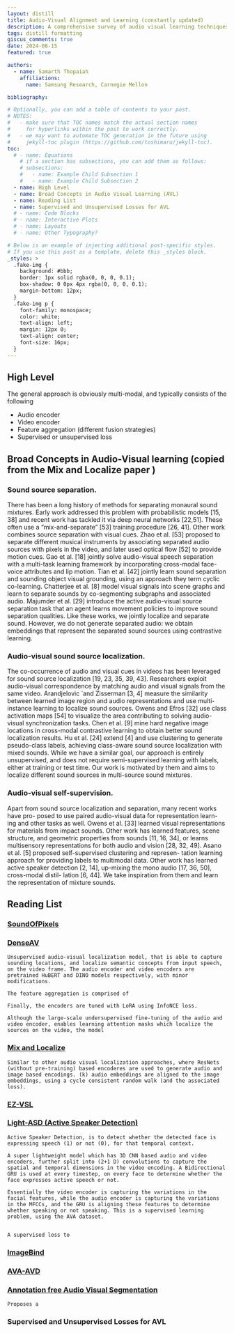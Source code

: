 ```yaml
---
layout: distill
title: Audio-Visual Alignment and Learning (constantly updated)
description: A comprehensive survey of audio visual learning techniques 
tags: distill formatting
giscus_comments: true
date: 2024-08-15
featured: true

authors:
  - name: Samarth Thopaiah
    affiliations:
      name: Samsung Research, Carnegie Mellon

bibliography: 

# Optionally, you can add a table of contents to your post.
# NOTES:
#   - make sure that TOC names match the actual section names
#     for hyperlinks within the post to work correctly.
#   - we may want to automate TOC generation in the future using
#     jekyll-toc plugin (https://github.com/toshimaru/jekyll-toc).
toc:
  # - name: Equations
    # if a section has subsections, you can add them as follows:
    # subsections:
    #   - name: Example Child Subsection 1
    #   - name: Example Child Subsection 2
  - name: High Level 
  - name: Broad Concepts in Audio Visual Learning (AVL)
  - name: Reading List 
  - name: Supervised and Unsupervised Losses for AVL
  # - name: Code Blocks
  # - name: Interactive Plots
  # - name: Layouts
  # - name: Other Typography?

# Below is an example of injecting additional post-specific styles.
# If you use this post as a template, delete this _styles block.
_styles: >
  .fake-img {
    background: #bbb;
    border: 1px solid rgba(0, 0, 0, 0.1);
    box-shadow: 0 0px 4px rgba(0, 0, 0, 0.1);
    margin-bottom: 12px;
  }
  .fake-img p {
    font-family: monospace;
    color: white;
    text-align: left;
    margin: 12px 0;
    text-align: center;
    font-size: 16px;
  }
---
```


## High Level 

The general approach is obviously multi-modal, and typically consists of the following 
  - Audio encoder 
  - Video encoder 
  - Feature aggregation (different fusion strategies)
  - Supervised or unsupervised loss
  
## Broad Concepts in Audio-Visual learning (copied from the Mix and Localize paper )


### Sound source separation. 

There has been a long history of methods for separating monaural sound mixtures. Early work addressed this problem with probabilistic models [15, 38] and recent work has tackled it via deep neural networks [22,51]. These often use a “mix-and-separate” [53] training procedure [26, 41]. Other work combines source separation with visual cues. Zhao et al. [53] proposed to separate different musical instruments by associating separated audio sources with pixels in the video, and later used optical flow [52] to provide motion cues. Gao et al. [18] jointly solve audio-visual speech separation with a multi-task learning framework by incorporating cross-modal face-voice attributes and lip motion. Tian et al. [42] jointly learn sound separation and sounding object visual grounding, using an approach they term cyclic co-learning. Chatterjee et al. [8] model visual signals into scene graphs and learn to separate sounds by co-segmenting subgraphs and associated audio. Majumder et al. [29] introduce the active audio-visual source separation task that an agent learns movement policies to improve sound separation qualities. Like these works, we jointly localize and separate sound. However, we do not generate separated audio: we obtain embeddings that represent the separated sound sources using contrastive learning.

### Audio-visual sound source localization. 

The co-occurrence of audio and visual cues in videos has been leveraged for sound source localization [19, 23, 35, 39, 43]. Researchers exploit audio-visual correspondence by matching audio and visual signals from the same video. Arandjelovic ́ and Zisserman [3, 4] measure the similarity between learned image region and audio representations and use multi-instance learning to localize sound sources. Owens and Efros [32] use class activation maps [54] to visualize the area contributing to solving audio-visual synchronization tasks. Chen et al. [9] mine hard negative image locations in cross-modal contrastive learning to obtain better sound localization results. Hu et al. [24] extend [4] and use clustering to generate pseudo-class labels, achieving class-aware sound source localization with mixed sounds. While we have a similar goal, our approach is entirely unsupervised, and does not require semi-supervised learning with labels, either at training or test time. Our work is motivated by them and aims to localize different sound sources in multi-source sound mixtures.

### Audio-visual self-supervision. 

Apart from sound source localization and separation, many recent works have pro- posed to use paired audio-visual data for representation learn- ing and other tasks as well. Owens et al. [33] learned visual representations for materials from impact sounds. Other work has learned features, scene structure, and geometric properties from sounds [11, 16, 34], or learns multisensory representations for both audio and vision [28, 32, 49]. Asano et al. [5] proposed self-supervised clustering and represen- tation learning approach for providing labels to multimodal data. Other work has learned active speaker detection [2, 14], up-mixing the mono audio [17, 36, 50], cross-modal distil- lation [6, 44]. We take inspiration from them and learn the representation of mixture sounds.


## Reading List 

### [SoundOfPixels](http://sound-of-pixels.csail.mit.edu/) 
### [DenseAV](https://arxiv.org/pdf/2406.05629)
    Unsupervised audio-visual localization model, that is able to capture sounding locations, and localize semantic concepts from input speech, on the video frame. The audio encoder and video encoders are pretrained HuBERT and DINO models respectively, with minor modifications. 
    
    The feature aggregation is comprised of 

    Finally, the encoders are tuned with LoRA using InfoNCE loss.

    Although the large-scale undersupervised fine-tuning of the audio and video encoder, enables learning attention masks which localize the sources on the video, the model 

### [Mix and Localize](https://arxiv.org/pdf/2211.15058)

    Similar to other audio visual localization approaches, where ResNets (without pre-training) based encoderes are used to generate audio and image based encodings. (k) audio embeddings are aligned to the image embeddings, using a cycle consistent random walk (and the associated loss).

### [EZ-VSL](https://arxiv.org/pdf/2203.09324) 
### [Light-ASD (Active Speaker Detection)](https://openaccess.thecvf.com/content/CVPR2023/papers/Liao_A_Light_Weight_Model_for_Active_Speaker_Detection_CVPR_2023_paper.pdf)
    
    Active Speaker Detection, is to detect whether the detected face is expressing speech (1) or not (0), for that temporal context. 

    A super lightweight model which has 3D CNN based audio and video encoders, further split into (2+1 D) convolutions to capture the spatial and temporal dimensions in the video encoding. A Bidirectional GRU is used at every timestep, on every face to determine whether the face expresses active speech or not. 
    
    Essentially the video encoder is capturing the variations in the facial features, while the audio encoder is capturing the variations in the MFCCs, and the GRU is aligning these features to determine whether speaking or not speaking. This is a supervised learning problem, using the AVA dataset. 


    A supervised loss to 

### [ImageBind](https://arxiv.org/pdf/2305.05665)
### [AVA-AVD](https://arxiv.org/pdf/2111.14448)

### [Annotation free Audio Visual Segmentation](https://arxiv.org/pdf/2305.11019)

    Proposes a 

### Supervised and Unsupervised Losses for AVL


<!-- ## Citations

Citations are then used in the article body with the `<d-cite>` tag.
The key attribute is a reference to the id provided in the bibliography.
The key attribute can take multiple ids, separated by commas.

The citation is presented inline like this: <d-cite key="gregor2015draw"></d-cite> (a number that displays more information on hover).
If you have an appendix, a bibliography is automatically created and populated in it.

Distill chose a numerical inline citation style to improve readability of citation dense articles and because many of the benefits of longer citations are obviated by displaying more information on hover.
However, we consider it good style to mention author last names if you discuss something at length and it fits into the flow well — the authors are human and it’s nice for them to have the community associate them with their work.

---

## Footnotes

Just wrap the text you would like to show up in a footnote in a `<d-footnote>` tag.
The number of the footnote will be automatically generated.<d-footnote>This will become a hoverable footnote.</d-footnote>

---

## Code Blocks

Syntax highlighting is provided within `<d-code>` tags.
An example of inline code snippets: `<d-code language="html">let x = 10;</d-code>`.
For larger blocks of code, add a `block` attribute:

<d-code block language="javascript">
  var x = 25;
  function(x) {
    return x * x;
  }
</d-code>

**Note:** `<d-code>` blocks do not look good in the dark mode.
You can always use the default code-highlight using the `highlight` liquid tag:

{% highlight javascript %}
var x = 25;
function(x) {
return x \* x;
}
{% endhighlight %}

---

## Interactive Plots

You can add interative plots using plotly + iframes :framed_picture:

<div class="l-page">
  <iframe src="{{ '/assets/plotly/demo.html' | relative_url }}" frameborder='0' scrolling='no' height="500px" width="100%" style="border: 1px dashed grey;"></iframe>
</div>

The plot must be generated separately and saved into an HTML file.
To generate the plot that you see above, you can use the following code snippet:

{% highlight python %}
import pandas as pd
import plotly.express as px
df = pd.read_csv(
'https://raw.githubusercontent.com/plotly/datasets/master/earthquakes-23k.csv'
)
fig = px.density_mapbox(
df,
lat='Latitude',
lon='Longitude',
z='Magnitude',
radius=10,
center=dict(lat=0, lon=180),
zoom=0,
mapbox_style="stamen-terrain",
)
fig.show()
fig.write_html('assets/plotly/demo.html')
{% endhighlight %}

---

## Details boxes

Details boxes are collapsible boxes which hide additional information from the user. They can be added with the `details` liquid tag:

{% details Click here to know more %}
Additional details, where math $$ 2x - 1 $$ and `code` is rendered correctly.
{% enddetails %}

---

## Layouts

The main text column is referred to as the body.
It is the assumed layout of any direct descendants of the `d-article` element.

<div class="fake-img l-body">
  <p>.l-body</p>
</div>

For images you want to display a little larger, try `.l-page`:

<div class="fake-img l-page">
  <p>.l-page</p>
</div>

All of these have an outset variant if you want to poke out from the body text a little bit.
For instance:

<div class="fake-img l-body-outset">
  <p>.l-body-outset</p>
</div>

<div class="fake-img l-page-outset">
  <p>.l-page-outset</p>
</div>

Occasionally you’ll want to use the full browser width.
For this, use `.l-screen`.
You can also inset the element a little from the edge of the browser by using the inset variant.

<div class="fake-img l-screen">
  <p>.l-screen</p>
</div>
<div class="fake-img l-screen-inset">
  <p>.l-screen-inset</p>
</div>

The final layout is for marginalia, asides, and footnotes.
It does not interrupt the normal flow of `.l-body` sized text except on mobile screen sizes.

<div class="fake-img l-gutter">
  <p>.l-gutter</p>
</div>

---

## Other Typography?

Emphasis, aka italics, with _asterisks_ (`*asterisks*`) or _underscores_ (`_underscores_`).

Strong emphasis, aka bold, with **asterisks** or **underscores**.

Combined emphasis with **asterisks and _underscores_**.

Strikethrough uses two tildes. ~~Scratch this.~~

1. First ordered list item
2. Another item
   ⋅⋅\* Unordered sub-list.
3. Actual numbers don't matter, just that it's a number
   ⋅⋅1. Ordered sub-list
4. And another item.

⋅⋅⋅You can have properly indented paragraphs within list items. Notice the blank line above, and the leading spaces (at least one, but we'll use three here to also align the raw Markdown).

⋅⋅⋅To have a line break without a paragraph, you will need to use two trailing spaces.⋅⋅
⋅⋅⋅Note that this line is separate, but within the same paragraph.⋅⋅
⋅⋅⋅(This is contrary to the typical GFM line break behaviour, where trailing spaces are not required.)

- Unordered list can use asterisks

* Or minuses

- Or pluses

[I'm an inline-style link](https://www.google.com)

[I'm an inline-style link with title](https://www.google.com "Google's Homepage")

[I'm a reference-style link][Arbitrary case-insensitive reference text]

[You can use numbers for reference-style link definitions][1]

Or leave it empty and use the [link text itself].

URLs and URLs in angle brackets will automatically get turned into links.
http://www.example.com or <http://www.example.com> and sometimes
example.com (but not on Github, for example).

Some text to show that the reference links can follow later.

[arbitrary case-insensitive reference text]: https://www.mozilla.org
[1]: http://slashdot.org
[link text itself]: http://www.reddit.com

Here's our logo (hover to see the title text):

Inline-style:
![alt text](https://github.com/adam-p/markdown-here/raw/master/src/common/images/icon48.png "Logo Title Text 1")

Reference-style:
![alt text][logo]

[logo]: https://github.com/adam-p/markdown-here/raw/master/src/common/images/icon48.png "Logo Title Text 2"

Inline `code` has `back-ticks around` it.

```javascript
var s = "JavaScript syntax highlighting";
alert(s);
```

```python
s = "Python syntax highlighting"
print s
```

```
No language indicated, so no syntax highlighting.
But let's throw in a <b>tag</b>.
```

Colons can be used to align columns.

| Tables        |      Are      |  Cool |
| ------------- | :-----------: | ----: |
| col 3 is      | right-aligned | $1600 |
| col 2 is      |   centered    |   $12 |
| zebra stripes |   are neat    |    $1 |

There must be at least 3 dashes separating each header cell.
The outer pipes (|) are optional, and you don't need to make the
raw Markdown line up prettily. You can also use inline Markdown.

| Markdown | Less      | Pretty     |
| -------- | --------- | ---------- |
| _Still_  | `renders` | **nicely** |
| 1        | 2         | 3          |

> Blockquotes are very handy in email to emulate reply text.
> This line is part of the same quote.

Quote break.

> This is a very long line that will still be quoted properly when it wraps. Oh boy let's keep writing to make sure this is long enough to actually wrap for everyone. Oh, you can _put_ **Markdown** into a blockquote.

Here's a line for us to start with.

This line is separated from the one above by two newlines, so it will be a _separate paragraph_.

This line is also a separate paragraph, but...
This line is only separated by a single newline, so it's a separate line in the _same paragraph_. -->
